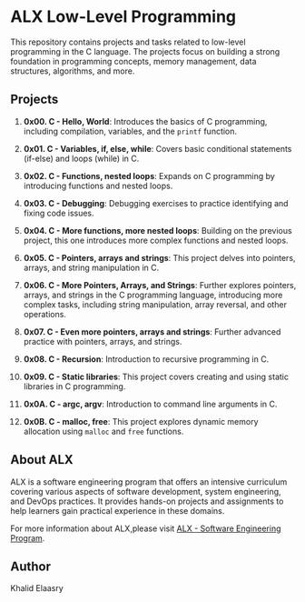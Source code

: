 # ALX Low-Level Programming

This repository contains projects and tasks related to low-level programming in the C language. The projects focus on building a strong foundation in programming concepts, memory management, data structures, algorithms, and more.

## Projects

1. **0x00. C - Hello, World**: Introduces the basics of C programming, including compilation, variables, and the `printf` function.

2. **0x01. C - Variables, if, else, while**: Covers basic conditional statements (if-else) and loops (while) in C.

3. **0x02. C - Functions, nested loops**: Expands on C programming by introducing functions and nested loops.

4. **0x03. C - Debugging**: Debugging exercises to practice identifying and fixing code issues.

5. **0x04. C - More functions, more nested loops**: Building on the previous project, this one introduces more complex functions and nested loops.

6. **0x05. C - Pointers, arrays and strings**: This project delves into pointers, arrays, and string manipulation in C.

7. **0x06. C - More Pointers, Arrays, and Strings**: Further explores pointers, arrays, and strings in the C programming language, introducing more complex tasks, including string manipulation, array reversal, and other operations.

8. **0x07. C - Even more pointers, arrays and strings**: Further advanced practice with pointers, arrays, and strings.
 
9. **0x08. C - Recursion**: Introduction to recursive programming in C.
    
10. **0x09. C - Static libraries**: This project covers creating and using static libraries in C programming.

11. **0x0A. C - argc, argv**: Introduction to command line arguments in C.

12. **0x0B. C - malloc, free**: This project explores dynamic memory allocation using `malloc` and `free` functions.

## About ALX

ALX is a software engineering program that offers an intensive curriculum covering various aspects of software development, system engineering, and DevOps practices. It provides hands-on projects and assignments to help learners gain practical experience in these domains.

For more information about ALX,please visit [ALX - Software Engineering Program](https://www.alxafrica.com/software-engineering).

## Author

Khalid Elaasry
